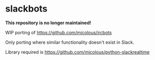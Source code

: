 # slackbots #

**This repository is no longer maintained!**

WIP porting of https://github.com/micolous/ircbots

Only porting where similar functionality doesn't exist in Slack.

Library required is https://github.com/micolous/python-slackrealtime
